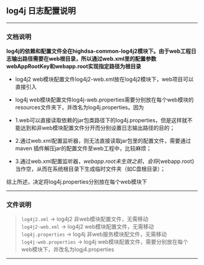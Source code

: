 ## log4j 日志配置说明
***
### 文档说明
**log4j的依赖和配置文件全在highdsa-common-log4j2模块下。由于web工程日志输出路径需要在web根目录，所以通过web.xml里的配置参数webAppRootKey和webapp.root实现指定路径为根目录**

- log4j2 web模块配置文件log4j2-web.xml放在log4j2模块下，web项目可以直接引入   

- log4j web模块配置文件log4j-web.properties需要分别放在每个web模块的resources文件夹下，并改名为log4j.properties。因为
 - 1.web可以直接读取依赖的jar包类路径下的log4j.properties，但是这样就不能达到和非web模块配置文件分开而分别设置日志输出路径的目的；
 - 2.通过web.xml配置监听器，则无法直接读取jar包里的配置文件，需要通过maven 插件解压jar的配置文件至web工程中，比较麻烦；
 - 3.通过web.xml配置监听器，${webapp.root}未生效之前，会将${webapp.root}当作空，从而在系统根目录下生成临时文件夹（如C盘根目录）；
 
 综上所述，决定将log4j.properties分别放在每个web模块下

***
### 文件说明	 
> `log4j2.xml` -> log4j2 非web模块配置文件，无需移动   
> `log4j2-web.xml` -> log4j2 web模块配置文件，无需移动      
> `log4j.properties` -> log4j 非web服务模块配文件，无需移动   
> `log4j-web.properties` -> log4j web模块配置文件，需要分别放在每个web模块下，并改名为logj4.properties   

***